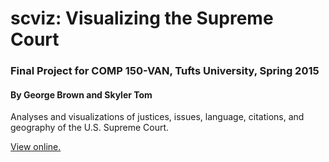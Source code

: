 # scviz: Visualizing the Supreme Court
### Final Project for COMP 150-VAN, Tufts University, Spring 2015
#### By George Brown and Skyler Tom

Analyses and visualizations of justices, issues, language, citations, and geography of the U.S. Supreme Court.

[View online.](http://gbrown05.com/scviz)
